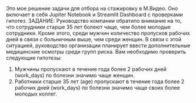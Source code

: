Это мое решение задачи для отбора на стажировку в М.Видео. Оно включает в себя Jupiter Notebook и Streamlit Dashboard с проверками гипотез.
ЗАДАНИЕ:
Руководство компании обратило внимание на то, что сотрудники старше 35 лет болеют чаще, чем более молодые сотрудники. Кроме этого, среди мужчин количество пропусков рабочих дней в связи с больничным выше, чем среди женщин. В связи с этой ситуацией, руководство организации планирует ввести дополнительные медицинские осмотры среди групп риска. 
Вам необходимо проверить следующие гипотезы:
1)	Мужчины пропускают в течение года более 2 рабочих дней (work_days) по болезни значимо чаще женщин.
2)	Работники старше 35 лет (age) пропускают в течение года более 2 рабочих дней (work_days) по болезни значимо чаще своих более молодых коллег.
